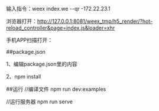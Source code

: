 输入指令：weex index.we --qr -172.22.23.1

浏览器打开：http://127.0.0.1:8081/weex_tmp/h5_render/?hot-reload_controller&page=index.js&loader=xhr

手机APP扫描打开：

##package.json

1、编辑package.json里的内容

2、npm install

##运行
//编译文件
npm run dev:examples

//运行服务器
npm run serve